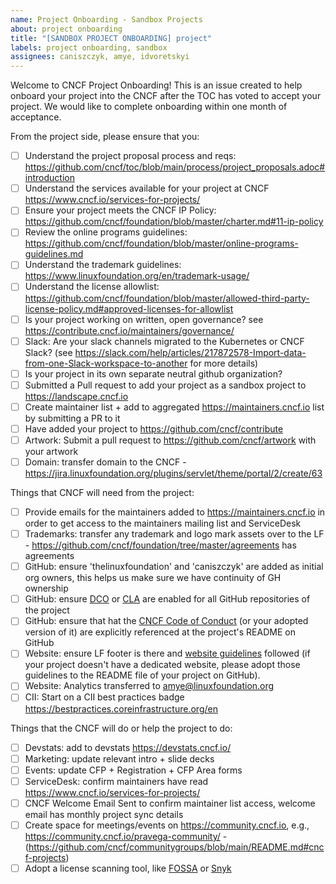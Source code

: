 ```yaml
---
name: Project Onboarding - Sandbox Projects
about: project onboarding
title: "[SANDBOX PROJECT ONBOARDING] project"
labels: project onboarding, sandbox
assignees: caniszczyk, amye, idvoretskyi
---
```


Welcome to CNCF Project Onboarding!
This is an issue created to help onboard your project into the CNCF after the TOC has voted to accept your project.
We would like to complete onboarding within one month of acceptance.

From the project side, please ensure that you:

- [ ] Understand the project proposal process and reqs: <https://github.com/cncf/toc/blob/main/process/project_proposals.adoc#introduction>
- [ ] Understand the services available for your project at CNCF <https://www.cncf.io/services-for-projects/>
- [ ] Ensure your project meets the CNCF IP Policy: <https://github.com/cncf/foundation/blob/master/charter.md#11-ip-policy>
- [ ] Review the online programs guidelines: <https://github.com/cncf/foundation/blob/master/online-programs-guidelines.md>
- [ ] Understand the trademark guidelines: <https://www.linuxfoundation.org/en/trademark-usage/>
- [ ] Understand the license allowlist: <https://github.com/cncf/foundation/blob/master/allowed-third-party-license-policy.md#approved-licenses-for-allowlist>
- [ ] Is your project working on written, open governance? see <https://contribute.cncf.io/maintainers/governance/>
- [ ] Slack: Are your slack channels migrated to the Kubernetes or CNCF Slack? (see <https://slack.com/help/articles/217872578-Import-data-from-one-Slack-workspace-to-another> for more details)
- [ ] Is your project in its own separate neutral github organization?
- [ ] Submitted a Pull request to add your project as a sandbox project to <https://landscape.cncf.io>
- [ ] Create maintainer list + add to aggregated <https://maintainers.cncf.io> list by submitting a PR to it
- [ ] Have added your project to <https://github.com/cncf/contribute>
- [ ] Artwork: Submit a pull request to <https://github.com/cncf/artwork> with your artwork
- [ ] Domain: transfer domain to the CNCF - <https://jira.linuxfoundation.org/plugins/servlet/theme/portal/2/create/63>

Things that CNCF will need from the project:

- [ ] Provide emails for the maintainers added to <https://maintainers.cncf.io> in order to get access to the maintainers mailing list and ServiceDesk
- [ ] Trademarks: transfer any trademark and logo mark assets over to the LF - <https://github.com/cncf/foundation/tree/master/agreements> has agreements
- [ ] GitHub: ensure 'thelinuxfoundation' and 'caniszczyk' are added as initial org owners, this helps us make sure we have continuity of GH ownership
- [ ] GitHub: ensure [DCO](https://github.com/apps/dco) or [CLA](https://github.com/cncf/cla) are enabled for all GitHub repositories of the project
- [ ] GitHub: ensure that hat the [CNCF Code of Conduct](https://github.com/cncf/foundation/blob/master/code-of-conduct.md) (or your adopted version of it) are explicitly referenced at the project's README on GitHub
- [ ] Website: ensure LF footer is there and [website guidelines](https://github.com/cncf/foundation/blob/master/website-guidelines.md) followed (if your project doesn't have a dedicated website, please adopt those guidelines to the README file of your project on GitHub).
- [ ] Website: Analytics transferred to amye@linuxfoundation.org
- [ ] CII: Start on a CII best practices badge <https://bestpractices.coreinfrastructure.org/en>

Things that the CNCF will do or help the project to do:

- [ ] Devstats: add to devstats <https://devstats.cncf.io/>
- [ ] Marketing: update relevant intro + slide decks
- [ ] Events: update CFP + Registration + CFP Area forms
- [ ] ServiceDesk: confirm maintainers have read <https://www.cncf.io/services-for-projects/>
- [ ] CNCF Welcome Email Sent to confirm maintainer list access, welcome email has monthly project sync details
- [ ] Create space for meetings/events on <https://community.cncf.io>, e.g., <https://community.cncf.io/pravega-community/> - (<https://github.com/cncf/communitygroups/blob/main/README.md#cncf-projects>)
- [ ] Adopt a license scanning tool, like [FOSSA](https://fossa.com/) or [Snyk](https://snyk.io/)
